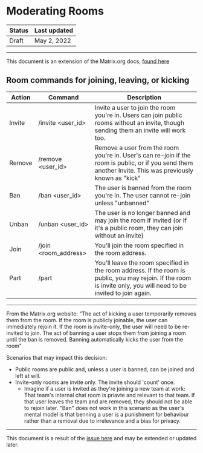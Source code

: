 # Moderating Rooms 

| Status | Last updated |
|--|--|
| Draft | May 2, 2022 |

<hr />

This document is an extension of the Matrix.org docs, [found here](https://matrix.org/docs/guides/moderation#power-levels)

## Room commands for joining, leaving, or kicking 

| Action | Command | Description | 
|---|---|---|
| Invite | /invite <user_id> | Invite a user to join the room you're in. Users can join public rooms without an invite, though sending them an invite will work too.| 
| Remove | /remove <user_id>  | Remove a user from the room you're in. User's can re-join if the room is public, or if you send them another Invite. This was previously known as "kick" | 
| Ban | /ban <user_id>  | The user is banned from the room you're in. The user cannot re-join unless "unbanned"| 
| Unban | /unban <user_id> | The user is no longer banned and may join the room if invited (or if it's a public room, they can join without an invite) |
| Join | /join <room_address> | You'll join the room specified in the room address. | 
| Part | /part  | You'll leave the room specified in the room address. If the room is public, you may rejoin. If the room is invite only, you will need to be invited to join again. |  

<hr />
From the Matrix.org website:
"The act of kicking a user temporarily removes them from the room. If the room is publicly joinable, the user can immediately rejoin it. If the room is invite-only, the user will need to be re-invited to join.
The act of banning a user stops them from joining a room until the ban is removed. Banning automatically kicks the user from the room"

Scenarios that may impact this decision: 
- Public rooms are public and, unless a user is banned, can be joined and left at will. 
- Invite-only rooms are invite only. The invite should 'count' once.
  - Imagine if a user is invited as they're joining a new team at work: That team's internal chat room is priavte and relevant to that team. If that user leaves the team and are removed, they should not be able to rejoin later. "Ban" does not work in this scenario as the user's mental model is that benning a user is a punishment for behaviour rather than a removal due to irrelevance and a bias for privacy. 
<hr /> 

This document is a result of the [issue here](https://github.com/vector-im/element-web/issues/3093) and may be extended or updated later.

